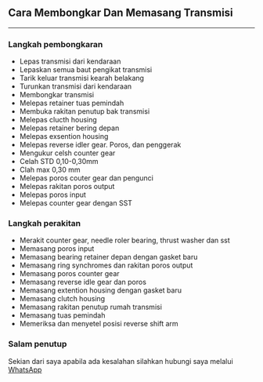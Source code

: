 ## Cara Membongkar Dan Memasang Transmisi
___
### Langkah pembongkaran
- Lepas transmisi dari kendaraan
- Lepaskan semua baut pengikat transmisi
- Tarik keluar transmisi kearah belakang
- Turunkan transmisi dari kendaraan
- Membongkar transmisi
- Melepas retainer tuas pemindah
- Membuka rakitan penutup bak transmisi
- Melepas clucth housing
- Melepas retainer bering depan
- Melepas exsention housing
- Melepas reverse idler gear. Poros, dan penggerak
- Mengukur celsh counter gear
- Celah STD 0,10-0,30mm
- Clah max 0,30 mm
- Melepas poros couter gear dan pengunci
- Melepas rakitan poros output
- Melepas poros input
- Melepas counter gear dengan SST

### Langkah perakitan
- Merakit counter gear, needle roler bearing, thrust washer dan sst
- Memasang poros input
- Memasang bearing retainer depan dengan gasket baru
- Memasang ring synchromes dan rakitan poros output
- Memasang poros counter gear
- Memasang reverse idle gear dan poros
- Memasang extention housing dengan gasket baru
- Memasang clutch housing
- Memasang rakitan penutup rumah transmisi
- Memasang tuas pemindah
- Memeriksa dan menyetel posisi reverse shift arm

### Salam penutup

Sekian dari saya apabila ada kesalahan silahkan hubungi saya melalui [WhatsApp](https://wa.me/62895803265350)
